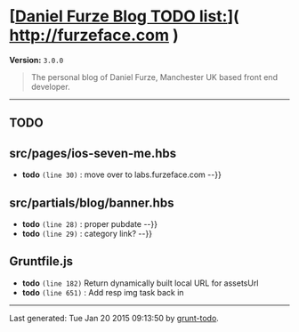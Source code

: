 # [[Daniel Furze Blog TODO list:](http://furzeface.com)]( http://furzeface.com )

**Version:** `3.0.0`

> The personal blog of Daniel Furze, Manchester UK based front end developer.

* * *

## TODO

## src/pages/ios-seven-me.hbs

-  **todo** `(line 30)` : move over to labs.furzeface.com --}}

## src/partials/blog/banner.hbs

-  **todo** `(line 28)` : proper pubdate --}}
-  **todo** `(line 29)` : category link? --}}

## Gruntfile.js

-  **todo** `(line 182)`  Return dynamically built local URL for assetsUrl
-  **todo** `(line 651)` : Add resp img task back in


* * *

Last generated: Tue Jan 20 2015 09:13:50 by [grunt-todo](https://github.com/leny/grunt-todo).
